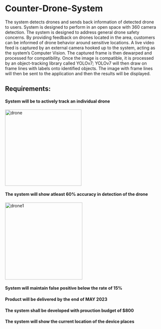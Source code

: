 # Counter-Drone-System
The system detects drones and sends back information of detected drone to users. System is designed to perform in an open space with 360 camera detection. The system is designed to address general drone safety concerns. By providing feedback on drones located in the area, customers can be informed of drone behavior around sensitive locations. A live video feed is captured by an external camera hooked up to the system, acting as the system’s Computer Vision. The captured frame is then dewarped and processed for compatibility. Once the image is compatible, it is processed by an object-tracking library called YOLOv7; YOLOv7 will then
draw on frame lines with labels onto identified objects. The image with frame lines will then be sent to the application and then the results will be displayed.
## Requirements:
#### System will be to actively track an individual drone
<img width="251" alt="drone" src="https://user-images.githubusercontent.com/85206339/223569670-5f2bc3e1-da44-44c6-95f3-7854e148570f.png">

#### The system will show atleast 60% accuracy in detection of the drone
<img width="254" alt="drone1" src="https://user-images.githubusercontent.com/85206339/223569746-a095d290-9156-41b0-86b3-6af3e87709bf.png">

#### System will maintain false positive below the rate of 15%

#### Product will be delivered by the end of MAY 2023

#### The system shall be developed with prouction budget of $800

#### The system will show the current location of the device places
